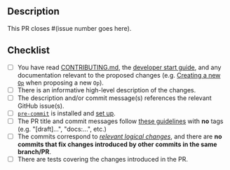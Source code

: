 <!-- **Thank you for opening a PR!** -->

## Description

<!-- Include a description of the changes and provide references to the relevant issues and/or discussions. -->

This PR closes #(issue number goes here).

## Checklist

<!-- Here are a few important guidelines and requirements to check before your PR can be merged: -->

+ [ ] You have read [CONTRIBUTING.md](https://github.com/aesara-devs/aesara/blob/main/.github/CONTRIBUTING.md), the [developer start guide](https://aesara.readthedocs.io/en/latest/dev_start_guide.html), and any documentation relevant to the proposed changes (e.g. [Creating a new `Op`](https://aesara.readthedocs.io/en/latest/extend/op/creating_an_op.html) when proposing a new `Op`).
+ [ ] There is an informative high-level description of the changes.
+ [ ] The description and/or commit message(s) references the relevant GitHub issue(s).
+ [ ] [`pre-commit`](https://pre-commit.com/#installation) is installed and [set up](https://pre-commit.com/#3-install-the-git-hook-scripts).
+ [ ] The PR title and commit messages follow [these guidelines](https://tbaggery.com/2008/04/19/a-note-about-git-commit-messages.html) with **no** tags (e.g. "[draft]...", "docs:...", etc.)
+ [ ] The commits correspond to [_relevant logical changes_](https://wiki.openstack.org/wiki/GitCommitMessages#Structural_split_of_changes), and there are **no commits that fix changes introduced by other commits in the same branch/PR**.
+ [ ] There are tests covering the changes introduced in the PR.

<!-- Don't worry, your PR doesn't need to be in perfect order to submit it.  As development progresses and/or reviewers request changes, you can always [rewrite the history](https://git-scm.com/book/en/v2/Git-Tools-Rewriting-History#_rewriting_history) of your feature/PR branches.

If your PR is an ongoing effort and you would like to involve us in the process, simply make it a [draft PR](https://docs.github.com/en/free-pro-team@latest/github/collaborating-with-issues-and-pull-requests/about-pull-requests#draft-pull-requests). -->
